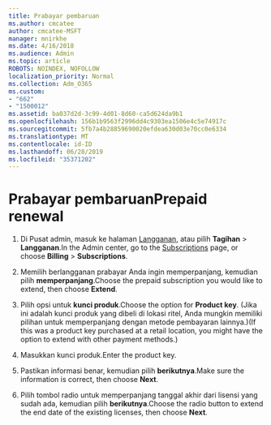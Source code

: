```yaml
---
title: Prabayar pembaruan
ms.author: cmcatee
author: cmcatee-MSFT
manager: mnirkhe
ms.date: 4/16/2018
ms.audience: Admin
ms.topic: article
ROBOTS: NOINDEX, NOFOLLOW
localization_priority: Normal
ms.collection: Adm_O365
ms.custom:
- "662"
- "1500012"
ms.assetid: ba037d2d-3c99-4d01-8d60-ca5d624da9b1
ms.openlocfilehash: 156b1b9563f2996dd4c9303ea1506e4c5e74917c
ms.sourcegitcommit: 5fb7a4b28859690020efdea630d03e70cc0e6334
ms.translationtype: MT
ms.contentlocale: id-ID
ms.lasthandoff: 06/28/2019
ms.locfileid: "35371202"
---
```

# <a name="prepaid-renewal"></a><span data-ttu-id="8d84e-102">Prabayar pembaruan</span><span class="sxs-lookup"><span data-stu-id="8d84e-102">Prepaid renewal</span></span>

1. <span data-ttu-id="8d84e-103">Di Pusat admin, masuk ke halaman [Langganan](https://go.microsoft.com/fwlink/p/?linkid=842054), atau pilih **Tagihan** \> **Langganan**.</span><span class="sxs-lookup"><span data-stu-id="8d84e-103">In the Admin center, go to the [Subscriptions](https://go.microsoft.com/fwlink/p/?linkid=842054) page, or choose **Billing** \> **Subscriptions**.</span></span>

2. <span data-ttu-id="8d84e-104">Memilih berlangganan prabayar Anda ingin memperpanjang, kemudian pilih **memperpanjang**.</span><span class="sxs-lookup"><span data-stu-id="8d84e-104">Choose the prepaid subscription you would like to extend, then choose **Extend**.</span></span>

3. <span data-ttu-id="8d84e-105">Pilih opsi untuk **kunci produk**.</span><span class="sxs-lookup"><span data-stu-id="8d84e-105">Choose the option for **Product key**.</span></span> <span data-ttu-id="8d84e-106">(Jika ini adalah kunci produk yang dibeli di lokasi ritel, Anda mungkin memiliki pilihan untuk memperpanjang dengan metode pembayaran lainnya.)</span><span class="sxs-lookup"><span data-stu-id="8d84e-106">(If this was a product key purchased at a retail location, you might have the option to extend with other payment methods.)</span></span>

4. <span data-ttu-id="8d84e-107">Masukkan kunci produk.</span><span class="sxs-lookup"><span data-stu-id="8d84e-107">Enter the product key.</span></span>

5. <span data-ttu-id="8d84e-108">Pastikan informasi benar, kemudian pilih **berikutnya**.</span><span class="sxs-lookup"><span data-stu-id="8d84e-108">Make sure the information is correct, then choose **Next**.</span></span>

6. <span data-ttu-id="8d84e-109">Pilih tombol radio untuk memperpanjang tanggal akhir dari lisensi yang sudah ada, kemudian pilih **berikutnya**.</span><span class="sxs-lookup"><span data-stu-id="8d84e-109">Choose the radio button to extend the end date of the existing licenses, then choose **Next**.</span></span>
